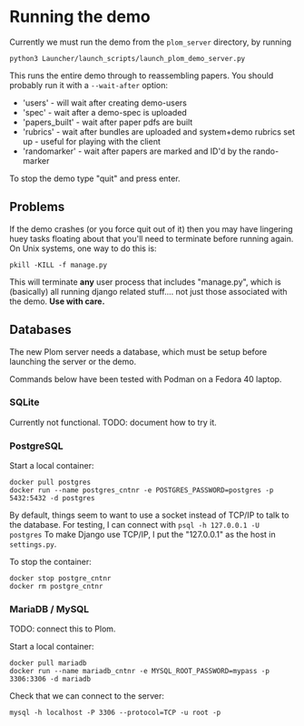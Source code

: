 <!--
__copyright__ = "Copyright (C) 2023-2024 Andrew Rechnitzer"
__copyright__ = "Copyright (C) 2023-2024 Colin B. Macdonald"
__copyright__ = "Copyright (C) 2023 Edith Coates"
__copyright__ = "Copyright (C) 2023 Natalie Balashov"
__license__ = "AGPL-3.0-or-later"
 -->

# Running the demo

Currently we must run the demo from the `plom_server` directory, by running
```
python3 Launcher/launch_scripts/launch_plom_demo_server.py
```
This runs the entire demo through to reassembling papers.
You should probably run it with a `--wait-after` option:
  * 'users' - will wait after creating demo-users
  * 'spec' - wait after a demo-spec is uploaded
  * 'papers_built' - wait after paper pdfs are built
  * 'rubrics' - wait after bundles are uploaded and system+demo rubrics set up - useful for playing with the client
  * 'randomarker' - wait after papers are marked and ID'd by the rando-marker

To stop the demo type "quit" and press enter.


## Problems

If the demo crashes (or you force quit out of it) then you may have
lingering huey tasks floating about that you'll need to terminate
before running again.  On Unix systems, one way to do this is:
```
pkill -KILL -f manage.py
```
This will terminate **any** user process that includes "manage.py",
which is (basically) all running django related stuff.... not just
those associated with the demo. **Use with care.**


## Databases

The new Plom server needs a database, which must be setup before
launching the server or the demo.

Commands below have been tested with Podman on a Fedora 40 laptop.


### SQLite

Currently not functional.  TODO: document how to try it.


### PostgreSQL

Start a local container:

    docker pull postgres
    docker run --name postgres_cntnr -e POSTGRES_PASSWORD=postgres -p 5432:5432 -d postgres

By default, things seem to want to use a socket instead of TCP/IP to talk
to the database.  For testing, I can connect with `psql -h 127.0.0.1 -U postgres`
To make Django use TCP/IP, I put the "127.0.0.1" as the host in
`settings.py`.

To stop the container:

    docker stop postgre_cntnr
    docker rm postgre_cntnr


### MariaDB / MySQL

TODO: connect this to Plom.

Start a local container:

    docker pull mariadb
    docker run --name mariadb_cntnr -e MYSQL_ROOT_PASSWORD=mypass -p 3306:3306 -d mariadb

Check that we can connect to the server:

    mysql -h localhost -P 3306 --protocol=TCP -u root -p
